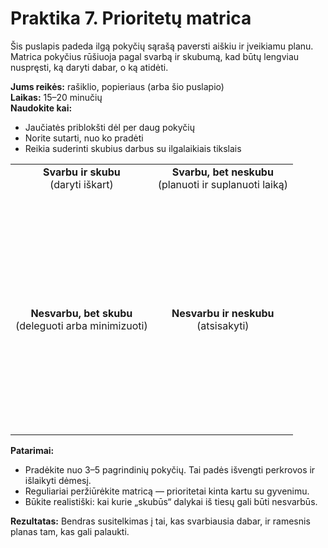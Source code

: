 # Praktika 7. Prioritetų matrica

Šis puslapis padeda ilgą pokyčių sąrašą paversti aiškiu ir įveikiamu planu.<br/>
Matrica pokyčius rūšiuoja pagal svarbą ir skubumą, kad būtų lengviau nuspręsti, ką daryti dabar, o ką atidėti.

**Jums reikės:** rašiklio, popieriaus (arba šio puslapio)<br/>
**Laikas:** 15–20 minučių<br/>
**Naudokite kai:**

- Jaučiatės priblokšti dėl per daug pokyčių
- Norite sutarti, nuo ko pradėti
- Reikia suderinti skubius darbus su ilgalaikiais tikslais

<style>
    table {
        width: 100%;
    }
</style>

|||
|:--:|:--:|
| **Svarbu ir skubu**<br/>(daryti iškart)<br/><br/><br/><br/><br/><br/><br/><br/><br/><br/> | **Svarbu, bet neskubu**<br/>(planuoti ir suplanuoti laiką)<br/><br/><br/><br/><br/><br/><br/><br/><br/><br/> |
| **Nesvarbu, bet skubu**<br/>(deleguoti arba minimizuoti)<br/><br/><br/><br/><br/><br/><br/><br/><br/> | **Nesvarbu ir neskubu**<br/>(atsisakyti)<br/><br/><br/><br/><br/><br/><br/><br/><br/> |

**Patarimai:**

- Pradėkite nuo 3–5 pagrindinių pokyčių. Tai padės išvengti perkrovos ir išlaikyti dėmesį.
- Reguliariai peržiūrėkite matricą — prioritetai kinta kartu su gyvenimu.
- Būkite realistiški: kai kurie „skubūs“ dalykai iš tiesų gali būti nesvarbūs.

**Rezultatas:** Bendras susitelkimas į tai, kas svarbiausia dabar, ir ramesnis planas tam, kas gali palaukti.
